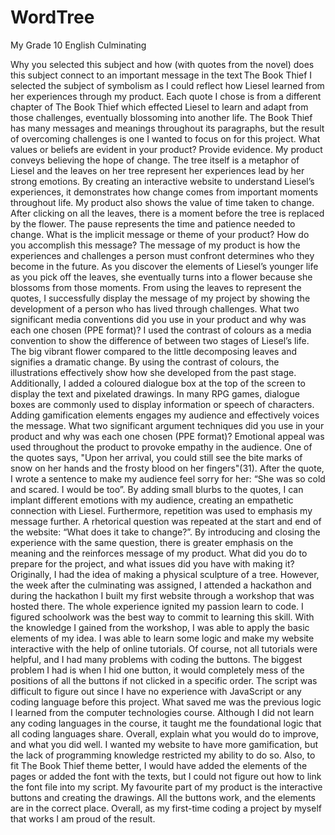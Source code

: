 # WordTree
My Grade 10 English Culminating 

Why you selected this subject and how (with quotes from the novel) does this subject connect to an important message in the text The Book Thief 
I selected the subject of symbolism as I could reflect how Liesel learned from her experiences through my product. Each quote I chose is from a different chapter of The Book Thief which effected Liesel to learn and adapt from those challenges, eventually blossoming into another life. The Book Thief has many messages and meanings throughout its paragraphs, but the result of overcoming challenges is one I wanted to focus on for this project. 
What values or beliefs are evident in your product? Provide evidence. 
My product conveys believing the hope of change. The tree itself is a metaphor of Liesel and the leaves on her tree represent her experiences lead by her strong emotions. By creating an interactive website to understand Liesel’s experiences, it demonstrates how change comes from important moments throughout life. My product also shows the value of time taken to change. After clicking on all the leaves, there is a moment before the tree is replaced by the flower. The pause represents the time and patience needed to change. 
What is the implicit message or theme of your product? How do you accomplish this message? 
The message of my product is how the experiences and challenges a person must confront determines who they become in the future. As you discover the elements of Liesel’s younger life as you pick off the leaves, she eventually turns into a flower because she blossoms from those moments. From using the leaves to represent the quotes, I successfully display the message of my project by showing the development of a person who has lived through challenges. 
What two significant media conventions did you use in your product and why was each one chosen (PPE format)? 
I used the contrast of colours as a media convention to show the difference of between two stages of Liesel’s life. The big vibrant flower compared to the little decomposing leaves and signifies a dramatic change. By using the contrast of colours, the illustrations effectively show how she developed from the past stage. Additionally, I added a coloured dialogue box at the top of the screen to display the text and pixelated drawings. In many RPG games, dialogue boxes are commonly used to display information or speech of characters. Adding gamification elements engages my audience and effectively voices the message. 
What two significant argument techniques did you use in your product and why was each one chosen (PPE format)?
Emotional appeal was used throughout the product to provoke empathy in the audience. One of the quotes says, "Upon her arrival, you could still see the bite marks of snow on her hands and the frosty blood on her fingers"(31). After the quote, I wrote a sentence to make my audience feel sorry for her: “She was so cold and scared. I would be too”. By adding small blurbs to the quotes, I can implant different emotions with my audience, creating an empathetic connection with Liesel. Furthermore, repetition was used to emphasis my message further. A rhetorical question was repeated at the start and end of the website: “What does it take to change?”. By introducing and closing the experience with the same question, there is greater emphasis on the meaning and the reinforces message of my product. 
What did you do to prepare for the project, and what issues did you have with making it? 
Originally, I had the idea of making a physical sculpture of a tree. However, the week after the culminating was assigned, I attended a hackathon and during the hackathon I built my first website through a workshop that was hosted there. The whole experience ignited my passion learn to code. I figured schoolwork was the best way to commit to learning this skill. With the knowledge I gained from the workshop, I was able to apply the basic elements of my idea. I was able to learn some logic and make my website interactive with the help of online tutorials. Of course, not all tutorials were helpful, and I had many problems with coding the buttons. The biggest problem I had is when I hid one button, it would completely mess of the positions of all the buttons if not clicked in a specific order. The script was difficult to figure out since I have no experience with JavaScript or any coding language before this project. What saved me was the previous logic I learned from the computer technologies course. Although I did not learn any coding languages in the course, it taught me the foundational logic that all coding languages share. 
Overall, explain what you would do to improve, and what you did well. 
I wanted my website to have more gamification, but the lack of programming knowledge restricted my ability to do so. Also, to fit The Book Thief theme better, I would have added the elements of the pages or added the font with the texts, but I could not figure out how to link the font file into my script. My favourite part of my product is the interactive buttons and creating the drawings. All the buttons work, and the elements are in the correct place. Overall, as my first-time coding a project by myself that works I am proud of the result. 

 
